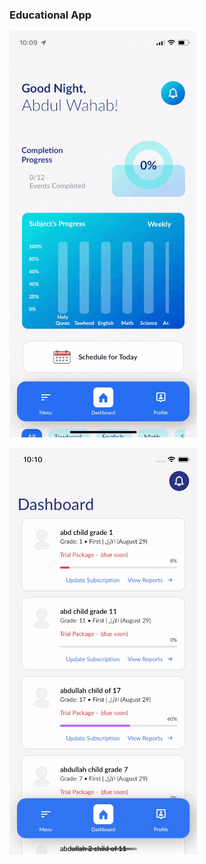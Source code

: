 ### Educational App

![Homescreen](https://github.com/wahab202/portfolio/blob/main/GIFs/App2_1.gif)


![Homescreen](https://github.com/wahab202/portfolio/blob/main/GIFs/App2_2.gif)
